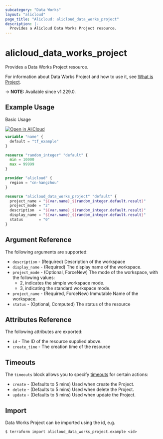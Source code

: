 ```yaml
---
subcategory: "Data Works"
layout: "alicloud"
page_title: "Alicloud: alicloud_data_works_project"
description: |-
  Provides a Alicloud Data Works Project resource.
---
```


# alicloud_data_works_project

Provides a Data Works Project resource.



For information about Data Works Project and how to use it, see [What is Project](https://www.alibabacloud.com/help/en/dataworks/developer-reference/api-dataworks-public-2020-05-18-createproject).

-> **NOTE:** Available since v1.229.0.

## Example Usage

Basic Usage

<div style="display: block;margin-bottom: 40px;"><div class="oics-button" style="float: right;position: absolute;margin-bottom: 10px;">
  <a href="https://api.aliyun.com/api-tools/terraform?resource=alicloud_data_works_project&exampleId=1477296e-1cb3-70c6-612d-94ff543c341c267b7202&activeTab=example&spm=docs.r.data_works_project.0.1477296e1c&intl_lang=EN_US" target="_blank">
    <img alt="Open in AliCloud" src="https://img.alicdn.com/imgextra/i1/O1CN01hjjqXv1uYUlY56FyX_!!6000000006049-55-tps-254-36.svg" style="max-height: 44px; max-width: 100%;">
  </a>
</div></div>

```terraform
variable "name" {
  default = "tf_example"
}

resource "random_integer" "default" {
  min = 10000
  max = 99999
}

provider "alicloud" {
  region = "cn-hangzhou"
}

resource "alicloud_data_works_project" "default" {
  project_name = "${var.name}_${random_integer.default.result}"
  project_mode = "2"
  description  = "${var.name}_${random_integer.default.result}"
  display_name = "${var.name}_${random_integer.default.result}"
  status       = "0"
}
```

## Argument Reference

The following arguments are supported:
* `description` - (Required) Description of the workspace
* `display_name` - (Required) The display name of the workspace.
* `project_mode` - (Optional, ForceNew) The mode of the workspace, with the following values:
  - 2, indicates the simple workspace mode.
  - 3, indicating the standard workspace mode.
* `project_name` - (Required, ForceNew) Immutable Name of the workspace.
* `status` - (Optional, Computed) The status of the resource

## Attributes Reference

The following attributes are exported:
* `id` - The ID of the resource supplied above.
* `create_time` - The creation time of the resource

## Timeouts

The `timeouts` block allows you to specify [timeouts](https://www.terraform.io/docs/configuration-0-11/resources.html#timeouts) for certain actions:
* `create` - (Defaults to 5 mins) Used when create the Project.
* `delete` - (Defaults to 5 mins) Used when delete the Project.
* `update` - (Defaults to 5 mins) Used when update the Project.

## Import

Data Works Project can be imported using the id, e.g.

```shell
$ terraform import alicloud_data_works_project.example <id>
```